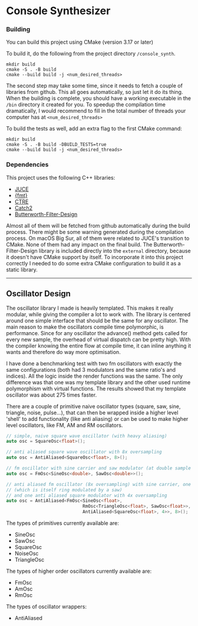 # Console Synthesizer

### Building
You can build this project using CMake (version 3.17 or later)

To build it, do the following from the project directory ```/console_synth```.
```
mkdir build
cmake -S . -B build
cmake --build build -j <num_desired_threads>
```

The second step may take some time, since it needs to fetch a couple of libraries from github. 
This all goes automatically, so just let it do its thing. 
When the building is complete, you should have a working executable in the ```/bin``` directory it created for you.
To speedup the compilation time dramatically, I would recommend to fill in the total number 
of threads your computer has at ```<num_desired_threads>```

To build the tests as well, add an extra flag to the first CMake command:
```
mkdir build
cmake -S . -B build -DBUILD_TESTS=true
cmake --build build -j <num_desired_threads>
```

### Dependencies
This project uses the following C++ libraries:
- [JUCE](https://github.com/juce-framework/JUCE)
- [{fmt}](https://github.com/fmtlib/fmt)
- [CTRE](https://github.com/hanickadot/compile-time-regular-expressions)
- [Catch2](https://github.com/catchorg/Catch2)
- [Butterworth-Filter-Design](https://github.com/ruohoruotsi/Butterworth-Filter-Design)


Almost all of them will be fetched from github automatically during the build process.
There might be some warning generated during the compilation process. On macOS Big Sur, 
all of them were related to JUCE's transition to CMake. None of them had any impact on the 
final build.
The Butterworth-Filter-Design library is included directly into the ```external``` directory, because it doesn't have CMake support by itself.
To incorporate it into this project correctly I needed to do some extra CMake configuration to build it as a static library.

---
## Oscillator Design
The oscillator library I made is heavily templated. This makes it really modular,
while giving the compiler a lot to work with. The library is centered around one 
simple interface that should be the same for any oscillator. The main reason to make 
the oscillators compile time polymorphic, is performance. Since for any oscillator the 
advance() method gets called for every new sample, the overhead of virtual dispatch can be pretty high. 
With the compiler knowing the entire flow at compile time, it can inline anything it wants and therefore 
do way more optimisation.
 
I have done a benchmarking test with two fm oscillators 
with exactly the same configurations (both had 3 modulators and the same ratio's and indices).
All the logic inside the render functions was the same. The only difference was that one
was my template library and the other used runtime polymorphism with virtual functions.
The results showed that my template oscillator was about 275 times faster.

There are a couple of primitive naive oscillator types (square, saw, sine, triangle, noise, pulse...),
that can then be wrapped inside a higher level 'shell' to add functionality (like anti aliasing) 
or can be used to make higher level oscillators, like FM, AM and RM oscillators. 

```cpp
// simple, naive square wave oscillator (with heavy aliasing)
auto osc = SquareOsc<float>();

// anti aliased square wave oscillator with 8x oversampling
auto osc = AntiAliased<SquareOsc<float>, 8>();

// fm oscillator with sine carrier and saw modulator (at double sample precision)
auto osc = FmOsc<SineOsc<double>, SawOsc<double>>();

// anti aliased fm oscillator (8x oversampling) with sine carrier, one triangle modulator 
// (which is itself ring modulated by a saw) 
// and one anti aliased square modulator with 4x oversampling
auto osc = AntiAliased<FmOsc<SineOsc<float>, 
                             RmOsc<TriangleOsc<float>, SawOsc<float>>,
                             AntiAliased<SquareOsc<float>, 4>>, 8>();
```

The types of primitives currently available are:
* SineOsc
* SawOsc
* SquareOsc
* NoiseOsc
* TriangleOsc

The types of higher order oscillators currently available are:
* FmOsc
* AmOsc
* RmOsc

The types of oscillator wrappers:
* AntiAliased